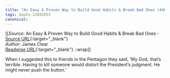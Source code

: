 ```yaml
---
title: "An Easy & Proven Way to Build Good Habits & Break Bad Ones (446271377)"
tags: books-22695053
canonical: 
---
```


[[_Source_: An Easy & Proven Way to Build Good Habits & Break Bad Ones - [Source URL](){:target="_blank"}<br>
_Author_: James Clear<br>
[Readwise URL](https://readwise.io/open/446271377){:target="_blank"}
::wrap]]

When I suggested this to friends in the Pentagon they said, ‘My God, that’s terrible. Having to kill someone would distort the President’s judgment. He might never push the button.’
